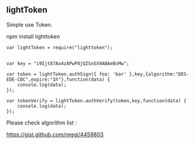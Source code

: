 ## lightToken


Simple use Token.


npm install lighttoken


```
var lightToken = require("lighttoken");


var key = "i9Ijt87Ao4zAPwP8jQZSn5X9ABAeBvMw";

var token = lightToken.authSign({ foo: 'bar' },key,{algorithm:"DES-EDE-CBC",expire:"1h"},function(data) {
	console.log(data);
});

var tokenVerify = lightToken.authVerify(token,key,function(data) {
	console.log(data);
});

```


Please check algorithm list :

https://gist.github.com/reggi/4459803